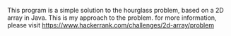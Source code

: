 This program is a simple solution to the hourglass problem, based on a 2D array in Java. This is my approach to the problem.
for more information, please visit https://www.hackerrank.com/challenges/2d-array/problem